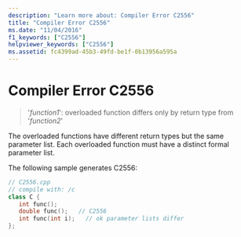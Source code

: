 ```yaml
---
description: "Learn more about: Compiler Error C2556"
title: "Compiler Error C2556"
ms.date: "11/04/2016"
f1_keywords: ["C2556"]
helpviewer_keywords: ["C2556"]
ms.assetid: fc4399ad-45b3-49fd-be1f-0b13956a595a
---
```

# Compiler Error C2556

> '*function1*': overloaded function differs only by return type from '*function2*'

The overloaded functions have different return types but the same parameter list. Each overloaded function must have a distinct formal parameter list.

The following sample generates C2556:

```cpp
// C2556.cpp
// compile with: /c
class C {
   int func();
   double func();   // C2556
   int func(int i);   // ok parameter lists differ
};
```
